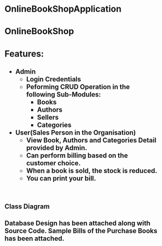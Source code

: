# OnlineBookShopApplication
# OnlineBookShop
<h1><b>Features:</b></h1>
<h2><ul>
  <li>Admin
    <ul>
      <li>Login Credentials</li>
      <li>Peforming CRUD Operation in the following Sub-Modules:
      <ul>
      <li>Books</li>
      <li>Authors</li>
      <li>Sellers</li>
      <li>Categories</li>
    </ul></li>
    
  </li>
  </ul>
  <li>User(Sales Person in the Organisation)
    <ul>
      <li>View Book, Authors and Categories Detail provided by Admin.</li>
      <li>Can perform billing based on the customer choice.</li>
      <li>When a book is sold, the stock is reduced.</li>
      <li>You can print your bill.</li>
</ul>
</h2>

<br/>

<h2>Class Diagram</h2>
<h2>
Database Design has been attached along with Source Code. Sample Bills of the Purchase Books has been attached.</h2>
